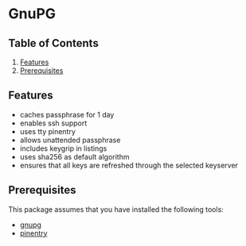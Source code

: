 # GnuPG

## Table of Contents

1. [Features](#Features)
2. [Prerequisites](#Prerequisites)

## Features

- caches passphrase for 1 day
- enables ssh support
- uses tty pinentry
- allows unattended passphrase
- includes keygrip in listings
- uses sha256 as default algorithm
- ensures that all keys are refreshed through the selected keyserver

## Prerequisites

This package assumes that you have installed the following tools:

- [gnupg](https://www.gnupg.org)
- [pinentry](https://gnupg.org/related_software/pinentry)
